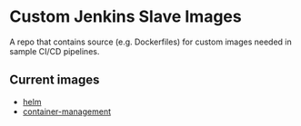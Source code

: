# Custom Jenkins Slave Images

A repo that contains source (e.g. Dockerfiles) for custom images needed in sample CI/CD pipelines.

## Current images

- [helm](helm)
- [container-management](container-management)
